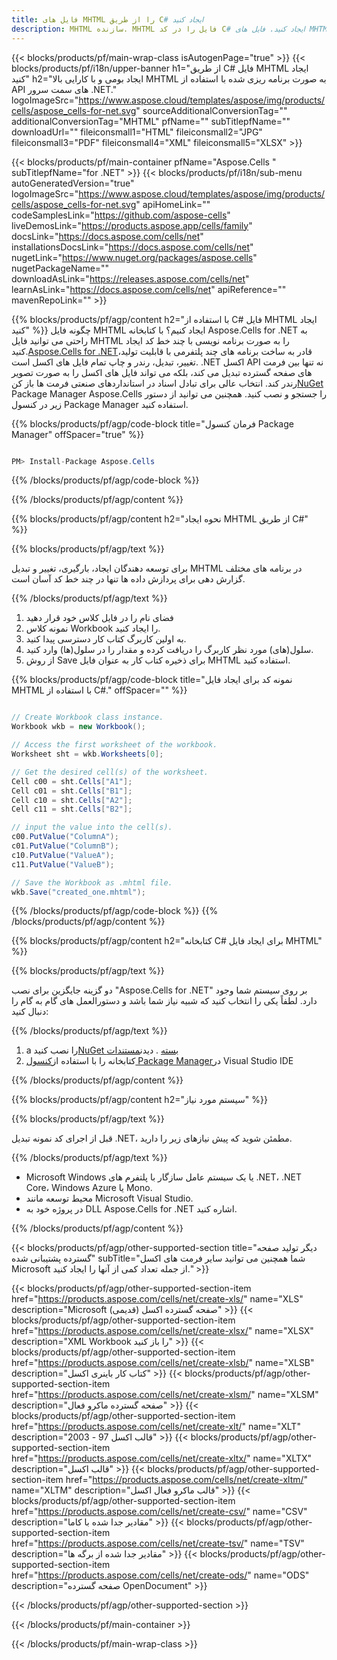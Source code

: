 ```yaml
---
title: فایل های MHTML را از طریق C# ایجاد کنید
description: MHTML سازنده. MHTML فایل را در کد C# ایجاد کنید. فایل های MHTML را با استفاده از VB.NET، Asp.NET یا هر برنامه مبتنی بر .NET ایجاد کنید.
---
```

{{< blocks/products/pf/main-wrap-class isAutogenPage="true" >}}
{{< blocks/products/pf/i18n/upper-banner h1="از طریق C# فایل MHTML ایجاد کنید" h2="ایجاد بومی و با کارایی بالا MHTML به صورت برنامه ریزی شده با استفاده از API های سمت سرور .NET." logoImageSrc="https://www.aspose.cloud/templates/aspose/img/products/cells/aspose_cells-for-net.svg" sourceAdditionalConversionTag="" additionalConversionTag="MHTML" pfName="" subTitlepfName="" downloadUrl="" fileiconsmall1="HTML" fileiconsmall2="JPG" fileiconsmall3="PDF" fileiconsmall4="XML" fileiconsmall5="XLSX" >}}

{{< blocks/products/pf/main-container pfName="Aspose.Cells " subTitlepfName="for .NET" >}}
{{< blocks/products/pf/i18n/sub-menu autoGeneratedVersion="true" logoImageSrc="https://www.aspose.cloud/templates/aspose/img/products/cells/aspose_cells-for-net.svg" apiHomeLink="" codeSamplesLink="https://github.com/aspose-cells" liveDemosLink="https://products.aspose.app/cells/family" docsLink="https://docs.aspose.com/cells/net" installationsDocsLink="https://docs.aspose.com/cells/net" nugetLink="https://www.nuget.org/packages/aspose.cells" nugetPackageName="" downloadAsLink="https://releases.aspose.com/cells/net" learnAsLink="https://docs.aspose.com/cells/net" apiReference="" mavenRepoLink="" >}}

{{% blocks/products/pf/agp/content h2="با استفاده از C# فایل MHTML ایجاد کنید" %}}
 چگونه فایل MHTML ایجاد کنیم؟ با کتابخانه Aspose.Cells for .NET به راحتی می توانید فایل MHTML را به صورت برنامه نویسی با چند خط کد ایجاد کنید.[Aspose.Cells for .NET](https://products.aspose.com/cells/net)قادر به ساخت برنامه های چند پلتفرمی با قابلیت تولید، تغییر، تبدیل، رندر و چاپ تمام فایل های اکسل است. .NET اکسل API نه تنها بین فرمت های صفحه گسترده تبدیل می کند، بلکه می تواند فایل های اکسل را به صورت تصویر رندر کند. انتخاب عالی برای تبادل اسناد در استانداردهای صنعتی فرمت ها باز کن[NuGet](https://www.nuget.org/packages/aspose.cells) Package Manager Aspose.Cells را جستجو و نصب کنید. همچنین می توانید از دستور زیر در کنسول Package Manager استفاده کنید.

{{% blocks/products/pf/agp/code-block title="فرمان کنسول Package Manager" offSpacer="true" %}}

```cs

PM> Install-Package Aspose.Cells

```

{{% /blocks/products/pf/agp/code-block %}}
 
{{% /blocks/products/pf/agp/content %}}


{{% blocks/products/pf/agp/content h2="نحوه ایجاد MHTML از طریق C#" %}}

{{% blocks/products/pf/agp/text %}}

 برای توسعه دهندگان ایجاد، بارگیری، تغییر و تبدیل MHTML در برنامه های مختلف گزارش دهی برای پردازش داده ها تنها در چند خط کد آسان است.

{{% /blocks/products/pf/agp/text %}}

1.  فضای نام را در فایل کلاس خود قرار دهید
1.  نمونه کلاس Workbook را ایجاد کنید.
1.  به اولین کاربرگ کتاب کار دسترسی پیدا کنید.
1. سلول(های) مورد نظر کاربرگ را دریافت کرده و مقدار را در سلول(ها) وارد کنید.
1.  از روش Save برای ذخیره کتاب کار به عنوان فایل MHTML استفاده کنید.

{{% blocks/products/pf/agp/code-block title="نمونه کد برای ایجاد فایل MHTML با استفاده از C#." offSpacer="" %}}

```cs

// Create Workbook class instance.
Workbook wkb = new Workbook();

// Access the first worksheet of the workbook.
Worksheet sht = wkb.Worksheets[0];

// Get the desired cell(s) of the worksheet.
Cell c00 = sht.Cells["A1"];
Cell c01 = sht.Cells["B1"];
Cell c10 = sht.Cells["A2"];
Cell c11 = sht.Cells["B2"];

// input the value into the cell(s).
c00.PutValue("ColumnA");
c01.PutValue("ColumnB");
c10.PutValue("ValueA");
c11.PutValue("ValueB");

// Save the Workbook as .mhtml file.
wkb.Save("created_one.mhtml");

```

{{% /blocks/products/pf/agp/code-block %}}
{{% /blocks/products/pf/agp/content %}}


{{% blocks/products/pf/agp/content h2="کتابخانه C# برای ایجاد فایل MHTML" %}}

{{% blocks/products/pf/agp/text %}}

دو گزینه جایگزین برای نصب "Aspose.Cells for .NET" بر روی سیستم شما وجود دارد. لطفاً یکی را انتخاب کنید که شبیه نیاز شما باشد و دستورالعمل های گام به گام را دنبال کنید:

{{% /blocks/products/pf/agp/text %}}

1.  a را نصب کنید[NuGet بسته](https://www.nuget.org/packages/Aspose.Cells/) . دیدن[مستندات](https://docs.aspose.com/cells/net/installation/#install-asposecells-for-net-through-nuget)
1.  کتابخانه را با استفاده از[کنسول Package Manager](https://docs.aspose.com/cells/net/installation/#install-asposecells-using-the-package-manager-console)در Visual Studio IDE

{{% /blocks/products/pf/agp/content %}}


{{% blocks/products/pf/agp/content h2="سیستم مورد نیاز" %}}

{{% blocks/products/pf/agp/text %}}

 قبل از اجرای کد نمونه تبدیل .NET، مطمئن شوید که پیش نیازهای زیر را دارید.

{{% /blocks/products/pf/agp/text %}}

-  Microsoft Windows یا یک سیستم عامل سازگار با پلتفرم های .NET، .NET Core، Windows Azure یا Mono.
-  محیط توسعه مانند Microsoft Visual Studio.
-  در پروژه خود به DLL Aspose.Cells for .NET اشاره کنید.

{{% /blocks/products/pf/agp/content %}}

{{< blocks/products/pf/agp/other-supported-section title="دیگر تولید صفحه گسترده پشتیبانی شده" subTitle="شما همچنین می توانید سایر فرمت های اکسل Microsoft از جمله تعداد کمی از آنها را ایجاد کنید." >}}

{{< blocks/products/pf/agp/other-supported-section-item href="https://products.aspose.com/cells/net/create-xls/" name="XLS" description="Microsoft صفحه گسترده اکسل (قدیمی)" >}} 
{{< blocks/products/pf/agp/other-supported-section-item href="https://products.aspose.com/cells/net/create-xlsx/" name="XLSX" description="XML Workbook را باز کنید" >}} 
{{< blocks/products/pf/agp/other-supported-section-item href="https://products.aspose.com/cells/net/create-xlsb/" name="XLSB" description="کتاب کار باینری اکسل" >}} 
{{< blocks/products/pf/agp/other-supported-section-item href="https://products.aspose.com/cells/net/create-xlsm/" name="XLSM" description="صفحه گسترده ماکرو فعال" >}} 
{{< blocks/products/pf/agp/other-supported-section-item href="https://products.aspose.com/cells/net/create-xlt/" name="XLT" description="قالب اکسل 97 - 2003" >}} 
{{< blocks/products/pf/agp/other-supported-section-item href="https://products.aspose.com/cells/net/create-xltx/" name="XLTX" description="قالب اکسل" >}} 
{{< blocks/products/pf/agp/other-supported-section-item href="https://products.aspose.com/cells/net/create-xltm/" name="XLTM" description="قالب ماکرو فعال اکسل" >}} 
{{< blocks/products/pf/agp/other-supported-section-item href="https://products.aspose.com/cells/net/create-csv/" name="CSV" description="مقادیر جدا شده با کاما" >}} 
{{< blocks/products/pf/agp/other-supported-section-item href="https://products.aspose.com/cells/net/create-tsv/" name="TSV" description="مقادیر جدا شده از برگه ها" >}} 
{{< blocks/products/pf/agp/other-supported-section-item href="https://products.aspose.com/cells/net/create-ods/" name="ODS" description="صفحه گسترده OpenDocument" >}} 

{{< /blocks/products/pf/agp/other-supported-section >}}

{{< /blocks/products/pf/main-container >}}
    
{{< /blocks/products/pf/main-wrap-class >}}
